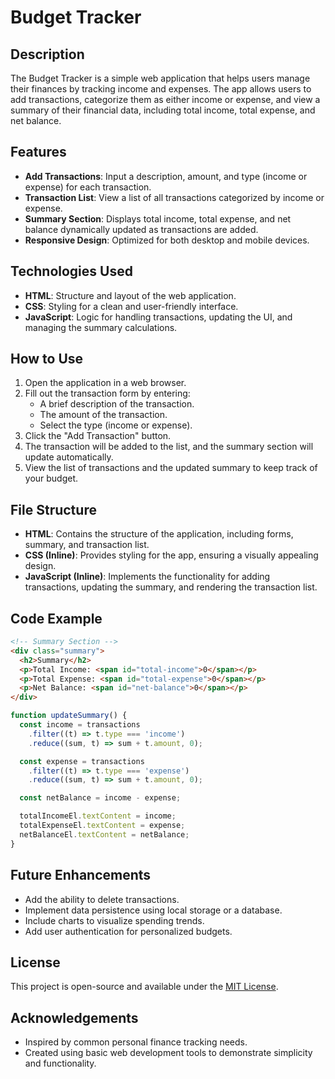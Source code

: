 # Budget Tracker

## Description
The Budget Tracker is a simple web application that helps users manage their finances by tracking income and expenses. The app allows users to add transactions, categorize them as either income or expense, and view a summary of their financial data, including total income, total expense, and net balance.

## Features
- **Add Transactions**: Input a description, amount, and type (income or expense) for each transaction.
- **Transaction List**: View a list of all transactions categorized by income or expense.
- **Summary Section**: Displays total income, total expense, and net balance dynamically updated as transactions are added.
- **Responsive Design**: Optimized for both desktop and mobile devices.

## Technologies Used
- **HTML**: Structure and layout of the web application.
- **CSS**: Styling for a clean and user-friendly interface.
- **JavaScript**: Logic for handling transactions, updating the UI, and managing the summary calculations.

## How to Use
1. Open the application in a web browser.
2. Fill out the transaction form by entering:
   - A brief description of the transaction.
   - The amount of the transaction.
   - Select the type (income or expense).
3. Click the "Add Transaction" button.
4. The transaction will be added to the list, and the summary section will update automatically.
5. View the list of transactions and the updated summary to keep track of your budget.

## File Structure
- **HTML**: Contains the structure of the application, including forms, summary, and transaction list.
- **CSS (Inline)**: Provides styling for the app, ensuring a visually appealing design.
- **JavaScript (Inline)**: Implements the functionality for adding transactions, updating the summary, and rendering the transaction list.

## Code Example
```html
<!-- Summary Section -->
<div class="summary">
  <h2>Summary</h2>
  <p>Total Income: <span id="total-income">0</span></p>
  <p>Total Expense: <span id="total-expense">0</span></p>
  <p>Net Balance: <span id="net-balance">0</span></p>
</div>
```

```javascript
function updateSummary() {
  const income = transactions
    .filter((t) => t.type === 'income')
    .reduce((sum, t) => sum + t.amount, 0);

  const expense = transactions
    .filter((t) => t.type === 'expense')
    .reduce((sum, t) => sum + t.amount, 0);

  const netBalance = income - expense;

  totalIncomeEl.textContent = income;
  totalExpenseEl.textContent = expense;
  netBalanceEl.textContent = netBalance;
}
```

## Future Enhancements
- Add the ability to delete transactions.
- Implement data persistence using local storage or a database.
- Include charts to visualize spending trends.
- Add user authentication for personalized budgets.

## License
This project is open-source and available under the [MIT License](LICENSE).

## Acknowledgements
- Inspired by common personal finance tracking needs.
- Created using basic web development tools to demonstrate simplicity and functionality.

